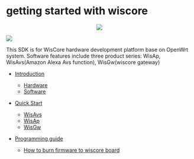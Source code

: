 # getting started with wiscore
<div align=center><img src="https://github.com/sevencheng798/wiscore/raw/master/img/inf_reg_wiscore.png"/></div>

![](https://github.com/sevencheng798/wiscore/raw/master/img/inf_reg_pic1.png)

This SDK is for WisCore hardware development platform base on OpenWrt system. Software features include three product series: WisAp, WisAvs(Amazon Alexa Avs function), WisGw(wiscore gateway)

* [Introduction](Introduction.md)
  * [Hardware](Introduction.md#hardware)
  * [Software](Introduction.md#software) 

* [Quick Start](QuickStart.md)
  * [WisAvs](../../wiki/WisAvs)
  * [WisAp](../../wiki/WisAp)
  * [WisGw](../../wiki/WisHgw)


* [Programming guide](ProgrammingGuide.md)
  * [How to burn firmware to wiscore board](https://github.com/sevencheng798/get_started_with_wiscore/wiki/Burn-firmware-to-WisCore-Board)
    
